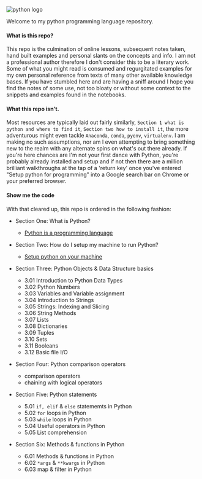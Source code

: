 
![python logo](https://www.python.org/static/community_logos/python-logo-inkscape.svg)

Welcome to my python programming language repository. 

#### What is this repo? 
This repo is the culmination of online lessons, subsequent notes taken, hand built examples and personal slants on the concepts and info. I am not a professional author therefore I don't consider this to be a literary work. Some of what you might read is consumed and regurgitated examples for my own personal reference from texts of many other available knowledge bases. If you have stumbled here and are having a sniff around I hope you find the notes of some use, not too bloaty or without some context to the snippets and examples found in the notebooks. 

#### What this repo isn't.
Most resources are typically laid out fairly similarly, `Section 1 what is python and where to find it`, `Section two how to install it`, the more adventurous might even tackle `Anaconda`, `conda`, `pyenv`, `virtualenv`. I am making no such assumptions, nor am I even attempting to bring something new to the realm with any alternate spins on what's out there already. If you're here chances are I'm not your first dance with Python, you're probably already installed and setup and if not then there are a million brilliant walkthroughs at the tap of a 'return key' once you've entered "Setup python for programming" into a Google search bar on Chrome or your preferred browser. 

#### Show me the code
With that cleared up, this repo is ordered in the following fashion: 
- Section One: What is Python?
    - [Python is a programming language](https://www.python.org/about/)

- Section Two: How do I setup my machine to run Python?
    - [Setup python on your machine](https://realpython.com/installing-python/)

- Section Three: Python Objects & Data Structure basics
    - 3.01 Introduction to Python Data Types
    - 3.02 Python Numbers
    - 3.03 Variables and Variable assignment
    - 3.04 Introduction to Strings
    - 3.05 Strings: Indexing and Slicing
    - 3.06 String Methods
    - 3.07 Lists
    - 3.08 Dictionaries
    - 3.09 Tuples
    - 3.10 Sets
    - 3.11 Booleans
    - 3.12 Basic file I/O

- Section Four: Python comparison operators 
    - comparison operators
    - chaining with logical operators

- Section Five: Python statements 
    - 5.01 `if, elif` & `else` statememts in Python
    - 5.02 `for` loops in Python
    - 5.03 `while` loops in Python
    - 5.04 Useful operators in Python
    - 5.05 List comprehension

- Section Six: Methods & functions in Python
    - 6.01 Methods & functions in Python
    - 6.02 `*args` & `**kwargs` in Python
    - 6.03 map & filter in Python